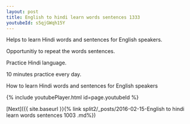 ```yaml
---
layout: post
title: English to hindi learn words sentences 1333 
youtubeId: s5qjGWqh15Y
---
```

 
 
Helps to learn Hindi words and sentences for English speakers.

Opportunitiy to repeat the words sentences. 

Practice Hindi language. 
 
10 minutes practice every day. 
 
How to learn Hindi words and sentences for English speakers 
 
{% include youtubePlayer.html id=page.youtubeId %}
 
 
[Next]({{ site.baseurl }}{% link  split2/_posts/2016-02-15-English to hindi learn words sentences 1003 .md%})
 

